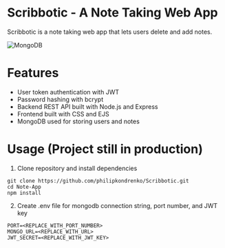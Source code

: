 # Scribbotic - A Note Taking Web App
Scribbotic is a note taking web app that lets users delete and add notes. 

![MongoDB](https://img.shields.io/badge/MongoDB-%234ea94b.svg?style=for-the-badge&logo=mongodb&logoColor=white)



# Features
- User token authentication with JWT
- Password hashing with bcrypt
- Backend REST API built with Node.js and Express
- Frontend built with CSS and EJS 
- MongoDB used for storing users and notes


# Usage (Project still in production)
1. Clone repository and install dependencies
```
git clone https://github.com/philipkondrenko/Scribbotic.git
cd Note-App
npm install
```
2. Create .env file for mongodb connection string, port number, and JWT key
```
PORT=<REPLACE_WITH_PORT_NUMBER>
MONGO_URL=<REPLACE_WITH_URL>
JWT_SECRET=<REPLACE_WITH_JWT_KEY>
```
